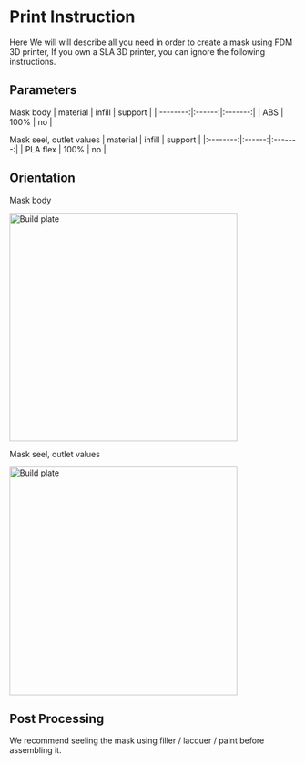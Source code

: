 # Print Instruction
Here We will will describe all you need in order to create a mask using FDM 3D printer, If you own a SLA 3D printer, you can ignore the following instructions. 

## Parameters

Mask body
| material | infill | support |
|:--------:|:------:|:-------:|
|    ABS   |  100%  |    no   |

Mask seel, outlet values
| material | infill | support |
|:--------:|:------:|:-------:|
|    PLA flex   |  100%  |    no   |

## Orientation

Mask body
<!-- ![Build plate](https://raw.githubusercontent.com/hackorona/vGuard/master/assets/images/mask%20build%20plate.jpg) -->
<img src="https://raw.githubusercontent.com/hackorona/vGuard/master/assets/images/mask%20build%20plate.jpg" alt="Build plate" width="400"/>

Mask seel, outlet values
<!-- ![Build plate](https://raw.githubusercontent.com/hackorona/vGuard/master/assets/images/mask%20flex%20build%20plate.jpg) -->
<img src="https://raw.githubusercontent.com/hackorona/vGuard/master/assets/images/mask%20flex%20build%20plate.jpg" alt="Build plate" width="400"/>

## Post Processing

We recommend seeling the mask using filler / lacquer / paint before assembling it.